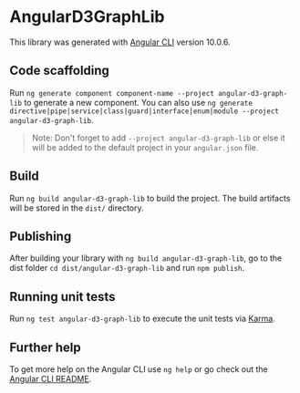 # AngularD3GraphLib

This library was generated with [Angular CLI](https://github.com/angular/angular-cli) version 10.0.6.

## Code scaffolding

Run `ng generate component component-name --project angular-d3-graph-lib` to generate a new component. You can also use `ng generate directive|pipe|service|class|guard|interface|enum|module --project angular-d3-graph-lib`.
> Note: Don't forget to add `--project angular-d3-graph-lib` or else it will be added to the default project in your `angular.json` file. 

## Build

Run `ng build angular-d3-graph-lib` to build the project. The build artifacts will be stored in the `dist/` directory.

## Publishing

After building your library with `ng build angular-d3-graph-lib`, go to the dist folder `cd dist/angular-d3-graph-lib` and run `npm publish`.

## Running unit tests

Run `ng test angular-d3-graph-lib` to execute the unit tests via [Karma](https://karma-runner.github.io).

## Further help

To get more help on the Angular CLI use `ng help` or go check out the [Angular CLI README](https://github.com/angular/angular-cli/blob/master/README.md).
